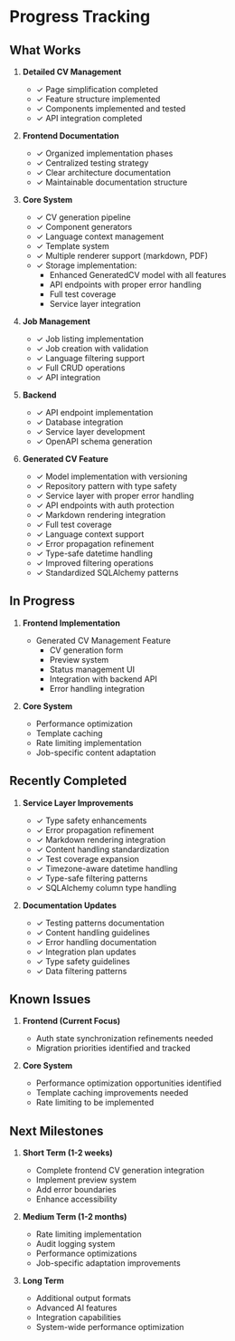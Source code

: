 # Progress Tracking

## What Works

1. **Detailed CV Management**
   - ✓ Page simplification completed
   - ✓ Feature structure implemented
   - ✓ Components implemented and tested
   - ✓ API integration completed

2. **Frontend Documentation**
   - ✓ Organized implementation phases
   - ✓ Centralized testing strategy
   - ✓ Clear architecture documentation
   - ✓ Maintainable documentation structure

3. **Core System**
   - ✓ CV generation pipeline
   - ✓ Component generators
   - ✓ Language context management
   - ✓ Template system
   - ✓ Multiple renderer support (markdown, PDF)
   - ✓ Storage implementation:
     - Enhanced GeneratedCV model with all features
     - API endpoints with proper error handling
     - Full test coverage
     - Service layer integration

4. **Job Management**
   - ✓ Job listing implementation
   - ✓ Job creation with validation
   - ✓ Language filtering support
   - ✓ Full CRUD operations
   - ✓ API integration

5. **Backend**
   - ✓ API endpoint implementation
   - ✓ Database integration
   - ✓ Service layer development
   - ✓ OpenAPI schema generation

6. **Generated CV Feature**
   - ✓ Model implementation with versioning
   - ✓ Repository pattern with type safety
   - ✓ Service layer with proper error handling
   - ✓ API endpoints with auth protection
   - ✓ Markdown rendering integration
   - ✓ Full test coverage
   - ✓ Language context support
   - ✓ Error propagation refinement
   - ✓ Type-safe datetime handling
   - ✓ Improved filtering operations
   - ✓ Standardized SQLAlchemy patterns

## In Progress

1. **Frontend Implementation**
   - Generated CV Management Feature
     - CV generation form
     - Preview system
     - Status management UI
     - Integration with backend API
     - Error handling integration

2. **Core System**
   - Performance optimization
   - Template caching
   - Rate limiting implementation
   - Job-specific content adaptation

## Recently Completed

1. **Service Layer Improvements**
   - ✓ Type safety enhancements
   - ✓ Error propagation refinement
   - ✓ Markdown rendering integration
   - ✓ Content handling standardization
   - ✓ Test coverage expansion
   - ✓ Timezone-aware datetime handling
   - ✓ Type-safe filtering patterns
   - ✓ SQLAlchemy column type handling

2. **Documentation Updates**
   - ✓ Testing patterns documentation
   - ✓ Content handling guidelines
   - ✓ Error handling documentation
   - ✓ Integration plan updates
   - ✓ Type safety guidelines
   - ✓ Data filtering patterns

## Known Issues

1. **Frontend (Current Focus)**
   - Auth state synchronization refinements needed
   - Migration priorities identified and tracked

2. **Core System**
   - Performance optimization opportunities identified
   - Template caching improvements needed
   - Rate limiting to be implemented

## Next Milestones

1. **Short Term (1-2 weeks)**
   - Complete frontend CV generation integration
   - Implement preview system
   - Add error boundaries
   - Enhance accessibility

2. **Medium Term (1-2 months)**
   - Rate limiting implementation
   - Audit logging system
   - Performance optimizations
   - Job-specific adaptation improvements

3. **Long Term**
   - Additional output formats
   - Advanced AI features
   - Integration capabilities
   - System-wide performance optimization
